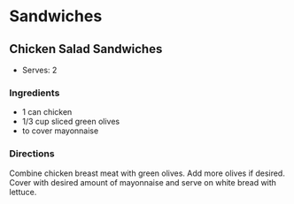 # Sandwiches

## Chicken Salad Sandwiches

* Serves: 2

### Ingredients

* 1 can chicken
* 1/3 cup sliced green olives
* to cover mayonnaise

### Directions

Combine chicken breast meat with green olives. Add more olives if desired. Cover with desired amount of mayonnaise and serve on white bread with lettuce.
